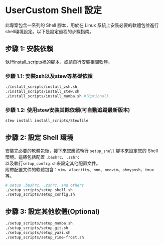 # UserCustom Shell 設定

此專案包含一系列的 Shell 腳本，用於在 Linux 系統上安裝必要的軟體包並進行shell環境設定。以下是設定過程的步驟指南。

## 步驟 1: 安裝依賴

執行install_scripts裡的腳本，或請自行安裝相關軟體。  

### 步驟 1.1: 安裝zsh以及stew等基礎依賴

```bash
./install_scripts/install_zsh.sh
./install_scripts/install_stew.sh
./install_scripts/install_mamba.sh #(Optional)
```

### 步驟 1.2: 使用stew安裝其餘依賴(可自動追蹤最新版本)
```bash
stew install install_scripts/Stewfile
```

## 步驟 2: 設定 Shell 環境

安裝完必要的軟體包後，接下來您應該執行 `setup_shell` 腳本來設定您的 Shell 環境。這將包括配置 `.bashrc`、`.zshrc`  
以及執行`setup_config.sh`來設定其他配置文件。  
附帶配置文件的軟體包含：`vim`、`alacritty`、`nnn`、`neovim`、`ohmyposh`、`tmux` 等。

```bash
# setup .bashrc, .zshrc, and others
./setup_scripts/setup_shell.sh
./setup_scripts/setup_config.sh
```

## 步驟 3: 設定其他軟體(Optional)

```bash
./setup_scripts/setup_mamba.sh
./setup_scripts/setup_git.sh
./setup_scripts/setup_yazi.sh
./setup_scripts/setup_rime-frost.sh
```
